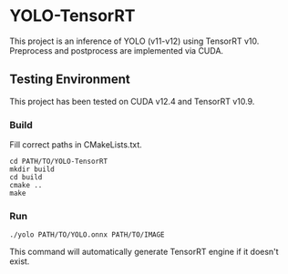 # YOLO-TensorRT
This project is an inference of YOLO (v11-v12) using TensorRT v10. Preprocess and postprocess are implemented via CUDA.
## Testing Environment
This project has been tested on CUDA v12.4 and TensorRT v10.9.
### Build
Fill correct paths in CMakeLists.txt.
```
cd PATH/TO/YOLO-TensorRT
mkdir build
cd build
cmake ..
make
```
### Run
```
./yolo PATH/TO/YOLO.onnx PATH/TO/IMAGE
```
This command will automatically generate TensorRT engine if it doesn't exist.